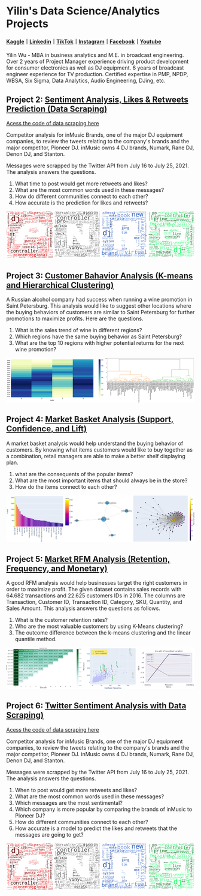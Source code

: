 # Yilin's Data Science/Analytics Projects
#### [Kaggle](https://www.kaggle.com/foolwuilin)｜[Linkedin](http://www.linkedin.com/in/yilin-william-wu)｜[TikTok](http://tiktok.com/@foolwuilin/)｜[Instagram](https://www.instagram.com/foolwuilin/)｜[Facebook](https://www.facebook.com/foolwuilin)｜[Youtube](https://www.youtube.com/user/ichizero)

Yilin Wu - MBA in business analytics and M.E. in broadcast engineering. Over 2 years of Project Manager experience driving product development for consumer electronics as well as DJ equipment. 6 years of broadcast engineer experience for TV production. Certified expertise in PMP, NPDP, WBSA, Six Sigma, Data Analytics, Audio Engineering, DJing, etc.

## Project 2: [Sentiment Analysis, Likes & Retweets Prediction (Data Scraping)](https://github.com/foolwuilin/Data_Analytics_Projects/blob/main/DJ%20Brands%20Tweets/Twitter%20Sentiment%20Analysis%20-%20Main%20Body_Github.ipynb)
[Acess the code of data scraping here](https://github.com/foolwuilin/Data_Analytics_Projects/blob/main/DJ%20Brands%20Tweets/Twitter%20Sentiment%20Analysis%20-%20Data%20Scraping.ipynb)

Competitor analysis for inMusic Brands, one of the major DJ equipment companies, to review the tweets relating to the company's brands and the major competitor, Pioneer DJ. inMusic owns 4 DJ brands, Numark, Rane DJ, Denon DJ, and Stanton.

Messages were scrapped by the Twitter API from July 16 to July 25, 2021. The analysis answers the questions.

1. What time to post would get more retweets and likes?
2. What are the most common words used in these messages?
3. How do different communities connect to each other?
4. How accurate is the prediction for likes and retweets?

![](/images/dj_brands.jpg)

## Project 3: [Customer Bahavior Analysis (K-means and Hierarchical Clustering)](https://github.com/foolwuilin/Data_Analytics_Projects/blob/main/Customer%20Behavior%20Clustering/quantile-k-means-and-hierarchical-clustering.ipynb)

A Russian alcohol company had success when running a wine promotion in Saint Petersburg. This analysis would like to suggest other locations where the buying behaviors of customers are similar to Saint Petersburg for further promotions to maximize profits. Here are the questions.

1. What is the sales trend of wine in different regions?
2. Which regions have the same buying behavior as Saint Petersburg?
3. What are the top 10 regions with higher potential returns for the next wine promotion?

![](/images/hierarchy.jpg)

## Project 4: [Market Basket Analysis (Support, Confidence, and Lift)](https://github.com/foolwuilin/Data_Analytics_Projects/blob/main/Market%20Basket%20Analysis/market-basket-analysis-with-apriori.ipynb)

A market basket analysis would help understand the buying behavior of customers. By knowing what items customers would like to buy together as a combination, retail managers are able to make a better shelf displaying plan.

1. what are the consequents of the popular items?
2. What are the most important items that should always be in the store?
3. How do the items connect to each other?

![](/images/network.jpg)

## Project 5: [Market RFM Analysis (Retention, Frequency, and Monetary)](https://github.com/foolwuilin/Data_Analytics_Projects/blob/main/RFM%20with%20K-means/rfm-analysis-with-k-means-clustering_0810.ipynb)

A good RFM analysis would help businesses target the right customers in order to maximize profit. The given dataset contains sales records with 64.682 transactions and 22.625 customers IDs in 2016. The columns are Transaction, Customer ID, Transaction ID, Category, SKU, Quantity, and Sales Amount. This analysis answers the questions as follows.

1. What is the customer retention rates?
2. Who are the most valuable customers by using K-Means clustering?
3. The outcome difference between the k-means clustering and the linear quantile method.

![](/images/rfm.jpg)

## Project 6: [Twitter Sentiment Analysis with Data Scraping)](https://github.com/foolwuilin/Data_Analytics_Projects/blob/main/DJ%20Brands%20Tweets/Twitter%20Sentiment%20Analysis%20-%20Main%20Body_Github.ipynb)
[Acess the code of data scraping here](https://github.com/foolwuilin/Data_Analytics_Projects/blob/main/DJ%20Brands%20Tweets/Twitter%20Sentiment%20Analysis%20-%20Data%20Scraping.ipynb)

Competitor analysis for inMusic Brands, one of the major DJ equipment companies, to review the tweets relating to the company's brands and the major competitor, Pioneer DJ. inMusic owns 4 DJ brands, Numark, Rane DJ, Denon DJ, and Stanton.

Messages were scrapped by the Twitter API from July 16 to July 25, 2021. The analysis answers the questions.

1. When to post would get more retweets and likes?
2. What are the most common words used in these messages?
3. Which messages are the most sentimental?
4. Which company is more popular by comparing the brands of inMusic to Pioneer DJ?
5. How do different communities connect to each other?
6. How accurate is a model to predict the likes and retweets that the messages are going to get?

![](/images/dj_brands.jpg)
